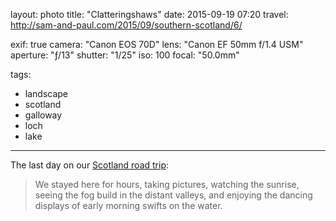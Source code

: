 layout: photo
title: "Clatteringshaws"
date: 2015-09-19 07:20
travel: http://sam-and-paul.com/2015/09/southern-scotland/6/

exif: true
camera: "Canon EOS 70D"
lens: "Canon EF 50mm f/1.4 USM"
aperture: "ƒ/13"
shutter: "1/25"
iso: 100
focal: "50.0mm"

tags:
  - landscape
  - scotland
  - galloway
  - loch
  - lake
---

The last day on our [Scotland road trip](http://sam-and-paul.com/2015/09/southern-scotland/6/):

> We stayed here for hours, taking pictures, watching the sunrise, seeing the fog build in the distant valleys, and enjoying the dancing displays of early morning swifts on the water.
